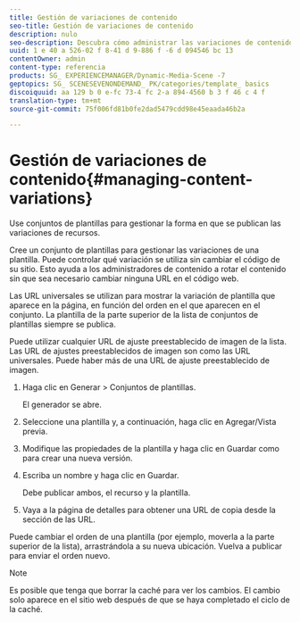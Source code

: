 ```yaml
---
title: Gestión de variaciones de contenido
seo-title: Gestión de variaciones de contenido
description: nulo
seo-description: Descubra cómo administrar las variaciones de contenido.
uuid: 1 e 40 a 526-02 f 8-41 d 9-886 f -6 d 094546 bc 13
contentOwner: admin
content-type: referencia
products: SG_ EXPERIENCEMANAGER/Dynamic-Media-Scene -7
geptopics: SG_ SCENESEVENONDEMAND_ PK/categories/template_ basics
discoiquuid: aa 129 b 0 e-fc 73-4 fc 2-a 894-4560 b 3 f 46 c 4 f
translation-type: tm+mt
source-git-commit: 75f006fd81b0fe2dad5479cdd98e45eaada46b2a

---
```



# Gestión de variaciones de contenido{#managing-content-variations}

Use conjuntos de plantillas para gestionar la forma en que se publican las variaciones de recursos.

Cree un conjunto de plantillas para gestionar las variaciones de una plantilla. Puede controlar qué variación se utiliza sin cambiar el código de su sitio. Esto ayuda a los administradores de contenido a rotar el contenido sin que sea necesario cambiar ninguna URL en el código web.

Las URL universales se utilizan para mostrar la variación de plantilla que aparece en la página, en función del orden en el que aparecen en el conjunto. La plantilla de la parte superior de la lista de conjuntos de plantillas siempre se publica.

Puede utilizar cualquier URL de ajuste preestablecido de imagen de la lista. Las URL de ajustes preestablecidos de imagen son como las URL universales. Puede haber más de una URL de ajuste preestablecido de imagen.

1. Haga clic en Generar &gt; Conjuntos de plantillas.

   El generador se abre.

1. Seleccione una plantilla y, a continuación, haga clic en Agregar/Vista previa.
1. Modifique las propiedades de la plantilla y haga clic en Guardar como para crear una nueva versión.
1. Escriba un nombre y haga clic en Guardar.

   Debe publicar ambos, el recurso y la plantilla.

1. Vaya a la página de detalles para obtener una URL de copia desde la sección de las URL.

Puede cambiar el orden de una plantilla (por ejemplo, moverla a la parte superior de la lista), arrastrándola a su nueva ubicación. Vuelva a publicar para enviar el orden nuevo.

>[!NOTE]
>
>Es posible que tenga que borrar la caché para ver los cambios. El cambio solo aparece en el sitio web después de que se haya completado el ciclo de la caché.

